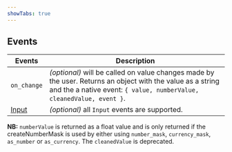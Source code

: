 ```yaml
---
showTabs: true
---
```


## Events

| Events                                  | Description                                                                                                                                                                        |
| --------------------------------------- | ---------------------------------------------------------------------------------------------------------------------------------------------------------------------------------- |
| `on_change`                             | _(optional)_ will be called on value changes made by the user. Returns an object with the value as a string and the a native event: `{ value, numberValue, cleanedValue, event }`. |
| [Input](/uilib/components/input/events) | _(optional)_ all `Input` events are supported.                                                                                                                                     |

**NB:** `numberValue` is returned as a float value and is only returned if the createNumberMask is used by either using `number_mask`, `currency_mask`, `as_number` or `as_currency`. The `cleanedValue` is deprecated.
